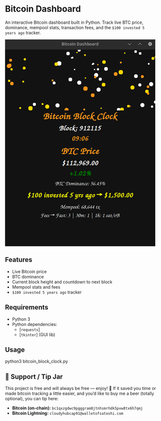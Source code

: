 # Bitcoin Dashboard

An interactive Bitcoin dashboard built in Python. Track live BTC price, dominance, mempool stats, transaction fees, and the `$100 invested 5 years ago` tracker.

![Bitcoin Dashboard Screenshot](screenshot.png)

## Features
- Live Bitcoin price
- BTC dominance
- Current block height and countdown to next block
- Mempool stats and fees
- `$100 invested 5 years ago` tracker

## Requirements
- Python 3
- Python dependencies:
  - [`requests`]
  - [`tkinter`] (GUI lib)

## Usage
python3 bitcoin_block_clock.py

## 🍻 Support / Tip Jar

This project is free and will always be free — enjoy! 🙂
If it saved you time or made bitcoin tracking a little easier, and you’d like to buy me a beer (totally optional), you can tip here:

- **Bitcoin (on-chain):** `bc1qxzgdwc9pgggram8jtnhsmrhdk5pvw8tx6h7qmj`
- **Bitcoin Lightning:** `cloudyhubcap91@walletofsatoshi.com`
